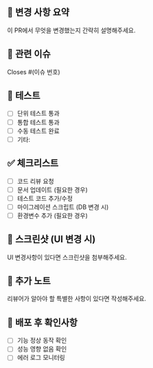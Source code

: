 ## 🎯 변경 사항 요약
이 PR에서 무엇을 변경했는지 간략히 설명해주세요.

## 🔗 관련 이슈
Closes #(이슈 번호)

## 🧪 테스트
- [ ] 단위 테스트 통과
- [ ] 통합 테스트 통과
- [ ] 수동 테스트 완료
- [ ] 기타:

## ✅ 체크리스트
- [ ] 코드 리뷰 요청
- [ ] 문서 업데이트 (필요한 경우)
- [ ] 테스트 코드 추가/수정
- [ ] 마이그레이션 스크립트 (DB 변경 시)
- [ ] 환경변수 추가 (필요한 경우)

## 📸 스크린샷 (UI 변경 시)
UI 변경사항이 있다면 스크린샷을 첨부해주세요.

## 📝 추가 노트
리뷰어가 알아야 할 특별한 사항이 있다면 작성해주세요.

## 🚀 배포 후 확인사항
- [ ] 기능 정상 동작 확인
- [ ] 성능 영향 없음 확인
- [ ] 에러 로그 모니터링
